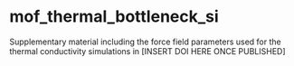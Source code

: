# mof_thermal_bottleneck_si
Supplementary material including the force field parameters used for the thermal conductivity simulations in [INSERT DOI HERE ONCE PUBLISHED]

